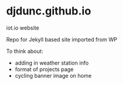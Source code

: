 # djdunc.github.io
iot.io website

Repo for Jekyll based site imported from WP

To think about:
- adding in weather station info
- format of projects page
- cycling banner image on home
